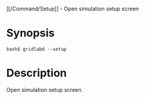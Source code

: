 [[/Command/Setup]] -  Open simulation setup screen

# Synopsis
~~~
bash$ gridlabd --setup                                                 
~~~

# Description

 Open simulation setup screen.

